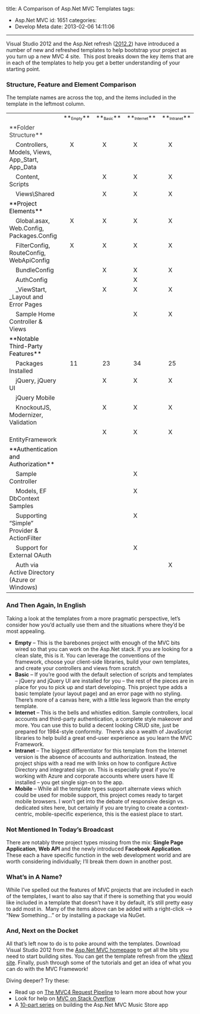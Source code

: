 title: A Comparison of Asp.Net MVC Templates
tags:
  - Asp.Net MVC
id: 1651
categories:
  - Develop Meta
date: 2013-02-06 14:11:06
---

Visual Studio 2012 and the Asp.Net refresh ([2012.2](http://asp.net/vnext)) have introduced a number of new and refreshed templates to help bootstrap your project as you turn up a new MVC 4 site.&nbsp; This post breaks down the key items that are in each of the templates to help you get a better understanding of your starting point.

### Structure, Feature and Element Comparison

The template names are across the top, and the items included in the template in the leftmost column.
 <table cellspacing="0" cellpadding="2" width="624" border="0"> <tbody> <tr height="20"> <td width="361" align="center">&nbsp;</td> <td width="52" align="center">**<font color="#000000" size="1">Empty</font>**</td> <td width="56" align="center">**<font color="#000000" size="1">Basic</font>**</td> <td width="55" align="center">**<font color="#000000" size="1">Internet</font>**</td> <td width="51" align="center">**<font color="#000000" size="1">Intranet</font>**</td> <td width="47" align="center">**<font color="#000000" size="1">Mobile</font>**</td></tr> <tr> <td valign="top" width="361"><font color="#333333">**Folder Structure**</font></td> <td valign="top" width="52">&nbsp;</td> <td valign="top" width="56">&nbsp;</td> <td valign="top" width="55">&nbsp;</td> <td valign="top" width="51">&nbsp;</td> <td valign="top" width="47">&nbsp;</td></tr> <tr> <td valign="top" width="361">&nbsp;&nbsp;&nbsp; Controllers, Models, Views, App_Start, App_Data</td> <td valign="top" width="52">&nbsp;&nbsp;&nbsp; X</td> <td valign="top" width="56">&nbsp;&nbsp;&nbsp; X</td> <td valign="top" width="55">&nbsp;&nbsp;&nbsp; X</td> <td valign="top" width="51">&nbsp;&nbsp;&nbsp; X</td> <td valign="top" width="47">&nbsp;&nbsp;&nbsp; X</td></tr> <tr> <td valign="top" width="361">&nbsp;&nbsp;&nbsp; Content, Scripts</td> <td valign="top" width="52">&nbsp;</td> <td valign="top" width="56">&nbsp;&nbsp;&nbsp; X</td> <td valign="top" width="55">&nbsp;&nbsp;&nbsp; X</td> <td valign="top" width="51">&nbsp;&nbsp;&nbsp; X</td> <td valign="top" width="47">&nbsp;&nbsp;&nbsp; X</td></tr> <tr> <td valign="top" width="361">&nbsp;&nbsp;&nbsp; Views\Shared</td> <td valign="top" width="52">&nbsp;</td> <td valign="top" width="56">&nbsp;&nbsp;&nbsp; X</td> <td valign="top" width="55">&nbsp;&nbsp;&nbsp; X</td> <td valign="top" width="51">&nbsp;&nbsp;&nbsp; X</td> <td valign="top" width="47">&nbsp;&nbsp;&nbsp; X</td></tr> <tr> <td valign="top" width="361"><font color="#000000">**Project Elements**</font></td> <td valign="top" width="52">&nbsp;</td> <td valign="top" width="56">&nbsp;</td> <td valign="top" width="55">&nbsp;</td> <td valign="top" width="51">&nbsp;</td> <td valign="top" width="47">&nbsp;</td></tr> <tr> <td valign="top" width="361">&nbsp;&nbsp;&nbsp; Global.asax, Web.Config, Packages.Config</td> <td valign="top" width="52">&nbsp;&nbsp;&nbsp; X</td> <td valign="top" width="56">&nbsp;&nbsp;&nbsp; X</td> <td valign="top" width="55">&nbsp;&nbsp;&nbsp; X</td> <td valign="top" width="51">&nbsp;&nbsp;&nbsp; X</td> <td valign="top" width="47">&nbsp;&nbsp;&nbsp; X</td></tr> <tr> <td valign="top" width="361">&nbsp;&nbsp;&nbsp; FilterConfig, RouteConfig, WebApiConfig</td> <td valign="top" width="52">&nbsp;&nbsp;&nbsp; X</td> <td valign="top" width="56">&nbsp;&nbsp;&nbsp; X</td> <td valign="top" width="55">&nbsp;&nbsp;&nbsp; X</td> <td valign="top" width="51">&nbsp;&nbsp;&nbsp; X</td> <td valign="top" width="47">&nbsp;&nbsp;&nbsp; X</td></tr> <tr> <td valign="top" width="361">&nbsp;&nbsp;&nbsp; BundleConfig</td> <td valign="top" width="52">&nbsp;</td> <td valign="top" width="56">&nbsp;&nbsp;&nbsp; X</td> <td valign="top" width="55">&nbsp;&nbsp;&nbsp; X</td> <td valign="top" width="51">&nbsp;&nbsp;&nbsp; X</td> <td valign="top" width="47">&nbsp;&nbsp;&nbsp; X</td></tr> <tr> <td valign="top" width="361">&nbsp;&nbsp;&nbsp; AuthConfig</td> <td valign="top" width="52">&nbsp;</td> <td valign="top" width="56">&nbsp;</td> <td valign="top" width="55">&nbsp;&nbsp;&nbsp; X</td> <td valign="top" width="51">&nbsp;</td> <td valign="top" width="47">&nbsp;</td></tr> <tr> <td valign="top" width="361">&nbsp;&nbsp;&nbsp; _ViewStart, _Layout and Error Pages</td> <td valign="top" width="52">&nbsp;</td> <td valign="top" width="56">&nbsp;&nbsp;&nbsp; X</td> <td valign="top" width="55">&nbsp;&nbsp;&nbsp; X</td> <td valign="top" width="51">&nbsp;&nbsp;&nbsp; X</td> <td valign="top" width="47">&nbsp;&nbsp;&nbsp; X</td></tr> <tr> <td valign="top" width="361">&nbsp;&nbsp;&nbsp; Sample Home Controller &amp; Views</td> <td valign="top" width="52">&nbsp;</td> <td valign="top" width="56">&nbsp;</td> <td valign="top" width="55">&nbsp;&nbsp;&nbsp; X</td> <td valign="top" width="51">&nbsp;&nbsp;&nbsp; X</td> <td valign="top" width="47">&nbsp;&nbsp;&nbsp; X</td></tr> <tr> <td valign="top" width="361"><font color="#000000">**Notable Third-Party Features**</font></td> <td valign="top" width="52">&nbsp;</td> <td valign="top" width="56">&nbsp;</td> <td valign="top" width="55">&nbsp;</td> <td valign="top" width="51">&nbsp;</td> <td valign="top" width="47">&nbsp;</td></tr> <tr> <td valign="top" width="361">&nbsp;&nbsp;&nbsp; Packages Installed</td> <td valign="top" width="52">&nbsp;&nbsp;&nbsp; 11</td> <td valign="top" width="56">&nbsp;&nbsp;&nbsp; 23</td> <td valign="top" width="55">&nbsp;&nbsp;&nbsp; 34</td> <td valign="top" width="51">&nbsp;&nbsp;&nbsp; 25</td> <td valign="top" width="47">&nbsp;&nbsp;&nbsp; 28</td></tr> <tr> <td valign="top" width="361">&nbsp;&nbsp;&nbsp; jQuery, jQuery UI</td> <td valign="top" width="52">&nbsp;</td> <td valign="top" width="56">&nbsp;&nbsp;&nbsp; X</td> <td valign="top" width="55">&nbsp;&nbsp;&nbsp; X</td> <td valign="top" width="51">&nbsp;&nbsp;&nbsp; X</td> <td valign="top" width="47">&nbsp;&nbsp;&nbsp; X</td></tr> <tr> <td valign="top" width="361">&nbsp;&nbsp;&nbsp; jQuery Mobile</td> <td valign="top" width="52">&nbsp;</td> <td valign="top" width="56">&nbsp;</td> <td valign="top" width="55">&nbsp;</td> <td valign="top" width="51">&nbsp;</td> <td valign="top" width="47">&nbsp;&nbsp;&nbsp; X</td></tr> <tr> <td valign="top" width="361">&nbsp;&nbsp;&nbsp; KnockoutJS, Modernizer, Validation</td> <td valign="top" width="52">&nbsp;</td> <td valign="top" width="56">&nbsp;&nbsp;&nbsp; X</td> <td valign="top" width="55">&nbsp;&nbsp;&nbsp; X</td> <td valign="top" width="51">&nbsp;&nbsp;&nbsp; X</td> <td valign="top" width="47">&nbsp;&nbsp;&nbsp; X</td></tr> <tr> <td valign="top" width="361">&nbsp;&nbsp;&nbsp; EntityFramework</td> <td valign="top" width="52">&nbsp;</td> <td valign="top" width="56">&nbsp;&nbsp;&nbsp; X</td> <td valign="top" width="55">&nbsp;&nbsp;&nbsp; X</td> <td valign="top" width="51">&nbsp;&nbsp;&nbsp; X</td> <td valign="top" width="47">&nbsp;&nbsp;&nbsp; X</td></tr> <tr> <td valign="top" width="361"><font color="#000000">**Authentication and Authorization**</font></td> <td valign="top" width="52">&nbsp;</td> <td valign="top" width="56">&nbsp;</td> <td valign="top" width="55">&nbsp;</td> <td valign="top" width="51">&nbsp;</td> <td valign="top" width="47">&nbsp;</td></tr> <tr> <td valign="top" width="361">&nbsp;&nbsp;&nbsp; Sample Controller</td> <td valign="top" width="52">&nbsp;</td> <td valign="top" width="56">&nbsp;</td> <td valign="top" width="55">&nbsp;&nbsp;&nbsp; X</td> <td valign="top" width="51">&nbsp;</td> <td valign="top" width="47">&nbsp;&nbsp;&nbsp; X</td></tr> <tr> <td valign="top" width="361">&nbsp;&nbsp;&nbsp; Models, EF DbContext Samples</td> <td valign="top" width="52">&nbsp;</td> <td valign="top" width="56">&nbsp;</td> <td valign="top" width="55">&nbsp;&nbsp;&nbsp; X</td> <td valign="top" width="51">&nbsp;</td> <td valign="top" width="47">&nbsp;&nbsp;&nbsp; X</td></tr> <tr> <td valign="top" width="361">&nbsp;&nbsp;&nbsp; Supporting “Simple” Provider &amp; ActionFilter</td> <td valign="top" width="52">&nbsp;</td> <td valign="top" width="56">&nbsp;</td> <td valign="top" width="55">&nbsp;&nbsp;&nbsp; X</td> <td valign="top" width="51">&nbsp;</td> <td valign="top" width="47">&nbsp;&nbsp;&nbsp; X</td></tr> <tr> <td valign="top" width="361">&nbsp;&nbsp;&nbsp; Support for External OAuth</td> <td valign="top" width="52">&nbsp;</td> <td valign="top" width="56">&nbsp;</td> <td valign="top" width="55">&nbsp;&nbsp;&nbsp; X</td> <td valign="top" width="51">&nbsp;</td> <td valign="top" width="47">&nbsp;&nbsp;&nbsp; X</td></tr> <tr> <td valign="top" width="361">&nbsp;&nbsp;&nbsp; Auth via Active Directory (Azure or Windows) </td> <td valign="top" width="52">&nbsp;</td> <td valign="top" width="56">&nbsp;</td> <td valign="top" width="55">&nbsp;</td> <td valign="top" width="51">&nbsp;&nbsp;&nbsp; X</td> <td valign="top" width="47">&nbsp;</td></tr></tbody></table> 

### And Then Again, In English

Taking a look at the templates from a more pragmatic perspective, let’s consider how you’d actually use them and the situations where they’d be most appealing.

*   **Empty** – This is the barebones project with enough of the MVC bits wired so that you can work on the Asp.Net stack. If you are looking for a clean slate, this is it. You can leverage the conventions of the framework, choose your client-side libraries, build your own templates, and create your controllers and views from scratch.
*   **Basic** – If you’re good with the default selection of scripts and templates – jQuery and jQuery UI are installed for you – the rest of the pieces are in place for you to pick up and start developing. This project type adds a basic template (your layout page) and an error page with no styling.&nbsp; There’s more of a canvas here, with a little less legwork than the empty template.
*   **Internet** – This is the bells and whistles edition. Sample controllers, local accounts and third-party authentication, a complete style makeover and more. You can use this to build a decent looking CRUD site, just be prepared for 1984-style conformity.&nbsp; There’s also a wealth of JavaScript libraries to help build a great end-user experience as you learn the MVC Framework.
*   **Intranet** – The biggest differentiator for this template from the Internet version is the absence of accounts and authorization. Instead, the project ships with a read me with links on how to configure Active Directory and integrated sign on. This is especially great if you’re working with Azure and corporate accounts where users have IE installed – you get single sign-on to the app.
*   **Mobile** – While all the template types support alternate views which could be used for mobile support, this project comes ready to target mobile browsers. I won’t get into the debate of responsive design vs. dedicated sites here, but certainly if you are trying to create a context-centric, mobile-specific experience, this is the easiest place to start. 

### Not Mentioned In Today’s Broadcast

There are notably three project types missing from the mix: **Single Page Application**, **Web API** and the newly introduced **Facebook Application**. These each a have specific function in the web development world and are worth considering individually; I’ll break them down in another post.

### What’s in A Name?

While I’ve spelled out the features of MVC projects that are included in each of the templates, I want to also say that if there is something that you would like included in a template that doesn’t have it by default, it’s still pretty easy to add most in.&nbsp; Many of the items above can be added with a right-click –&gt; “New Something…” or by installing a package via NuGet.

### And, Next on the Docket

All that’s left now to do is to poke around with the templates. Download Visual Studio 2012 from the [Asp.Net MVC homepage](http://asp.net/mvc) to get all the bits you need to start building sites. You can get the template refresh from the [vNext site](http://asp.net/vnext). Finally, push through some of the tutorials and get an idea of what you can do with the MVC Framework!

Diving deeper? Try these:

*   Read up on [The MVC4 Request Pipeline](http://jameschambers.com/2012/10/a-web-developer-s-look-at-the-mvc4-request-pipeline/) to learn more about how your
*   Look for help on [MVC on Stack Overflow](http://stackoverflow.com/questions/tagged/asp.net-mvc)
*   A [10-part series](http://www.asp.net/mvc/tutorials/mvc-music-store/mvc-music-store-part-1) on building the Asp.Net MVC Music Store app